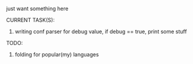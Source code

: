 just want something here

CURRENT TASK(S):
  1. writing conf parser for debug value, if debug == true, print some stuff

TODO:
  1. folding for popular(my) languages
